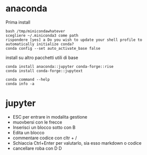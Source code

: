 # anaconda

Prima install
```
bash /tmp/minicondawhatever
scegliere ~/.miniconda3 come path
rispondere [yes] a Do you wish to update your shell profile to automatically initialize conda?
conda config --set auto_activate_base false
```
install su altro
pacchetti utili di base
```
conda install anaconda::jupyter conda-forge::rise
conda install conda-forge::jupytext
```


```
conda command --help
conda info -a
```


# jupyter
- ESC per entrare in modalita gestione
- muovbersi con le frecce
- Inserisci un blocco sotto con B
- Edita un blocco
- commentare codice con cltr + /
- Schiaccia Ctrl+Enter per valutarlo, sia esso markdown o codice
- cancellare roba con D D

